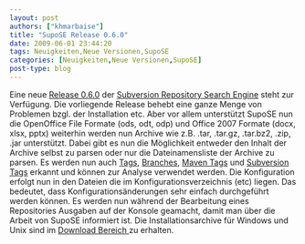 ```yaml
---
layout: post
authors: ["khmarbaise"]
title: "SupoSE Release 0.6.0"
date: 2009-06-01 23:44:20
tags: Neuigkeiten,Neue Versionen,SupoSE
categories: [Neuigkeiten,Neue Versionen,SupoSE]
post-type: blog
---
```

Eine neue <a href="http://www.supose.org/versions/show/22">Release 0.6.0</a> der <a href="http://www.supose.org/">Subversion Repository Search Engine</a> steht zur Verfügung. 
Die vorliegende Release behebt eine ganze Menge von Problemen bzgl. der Installation etc. Aber vor allem unterstützt SupoSE nun die OpenOffice File Formate (ods, odt, odp) und Office 2007 Formate (docx, xlsx, pptx) weiterhin werden nun Archive wie z.B. .tar, .tar.gz, .tar.bz2, .zip, .jar unterstützt. Dabei gibt es nun die Möglichkeit entweder den Inhalt der Archive selbst zu parsen oder nur die Dateinamensliste der Archive zu parsen. Es werden nun auch <a href="http://www.supose.org/wiki/supose/Tags">Tags</a>, <a href="http://www.supose.org/wiki/supose/Branches">Branches</a>, <a href="http://www.supose.org/wiki/supose/Maven_Tags">Maven Tags</a> und <a href="http://www.supose.org/wiki/supose/Subversion_Tags">Subversion Tags</a> erkannt und können zur Analyse verwendet werden. Die Konfiguration erfolgt nun in den Dateien die im Konfigurationsverzeichnis (etc) liegen. Das bedeutet, dass Konfigurationsänderungen sehr einfach durchgeführt werden können. Es werden nun während der Bearbeitung eines Repositories Ausgaben auf der Konsole geamacht, damit man über die Arbeit von SupoSE informiert ist. Die Installationsarchive für Windows und Unix sind im <a href="http://www.supose.org/projects/list_files/supose">Download Bereich </a> zu erhalten.
